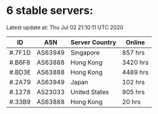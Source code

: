 # 6 stable servers:

Latest update at: Thu Jul 02 21:10:11 UTC 2020

| ID | ASN | Server Country | Online |
| -- | --- | -------------- | ------ |
| #.7F1D | AS63949 | Singapore | 857 hrs |
| #.B6F8 | AS63888 | Hong Kong | 3420 hrs |
| #.BD3E | AS63888 | Hong Kong | 4489 hrs |
| #.2A79 | AS63949 | Japan | 102 hrs |
| #.1278 | AS23033 | United States | 905 hrs |
| #.33B9 | AS63888 | Hong Kong | 20 hrs |

